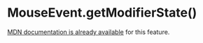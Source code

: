 # MouseEvent.getModifierState()

[MDN documentation is already available](https://developer.mozilla.org/en-US/docs/Web/API/MouseEvent/getModifierState) for this feature.
